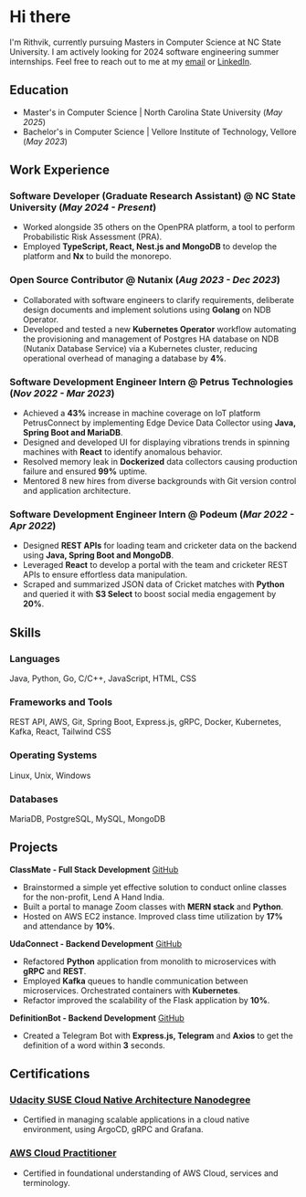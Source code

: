 # Hi there

I'm Rithvik, currently pursuing Masters in Computer Science at NC State University. I am actively looking for 2024 software engineering summer internships. Feel free to reach out to me at my [email](rithvikayithapu@gmail.com) or [LinkedIn](https://www.linkedin.com/in/rithvikayithapu/).

## Education
- Master's in Computer Science | North Carolina State University (_May 2025_)
- Bachelor's in Computer Science | Vellore Institute of Technology, Vellore (_May 2023_)

## Work Experience

### Software Developer (Graduate Research Assistant) @ NC State University (_May 2024 - Present_)
- Worked alongside 35 others on the OpenPRA platform, a tool to perform Probabilistic Risk Assessment (PRA).
- Employed **TypeScript, React, Nest.js and MongoDB** to develop the platform and **Nx** to build the monorepo.

### Open Source Contributor @ Nutanix (_Aug 2023 - Dec 2023_)
- Collaborated with software engineers to clarify requirements, deliberate design documents and implement solutions using **Golang** on NDB Operator.
- Developed and tested a new **Kubernetes Operator** workflow automating the provisioning and management of Postgres HA database on NDB (Nutanix Database Service) via a Kubernetes cluster, reducing operational overhead of managing a database by **4%**.

### Software Development Engineer Intern @ Petrus Technologies (_Nov 2022 - Mar 2023_)
- Achieved a **43%** increase in machine coverage on IoT platform PetrusConnect by implementing Edge Device Data Collector using **Java, Spring Boot and MariaDB**.
- Designed and developed UI for displaying vibrations trends in spinning machines with **React** to identify anomalous behavior.
- Resolved memory leak in **Dockerized** data collectors causing production failure and ensured **99%** uptime.
- Mentored 8 new hires from diverse backgrounds with Git version control and application architecture.

### Software Development Engineer Intern @ Podeum (_Mar 2022 - Apr 2022_)
- Designed **REST APIs** for loading team and cricketer data on the backend using **Java, Spring Boot and MongoDB**.
- Leveraged **React** to develop a portal with the team and cricketer REST APIs to ensure effortless data manipulation.
- Scraped and summarized JSON data of Cricket matches with **Python** and queried it with **S3 Select** to boost social media engagement by **20%**.

## Skills
### Languages
Java, Python, Go, C/C++, JavaScript, HTML, CSS
### Frameworks and Tools
REST API, AWS, Git, Spring Boot, Express.js, gRPC, Docker, Kubernetes, Kafka, React, Tailwind CSS
### Operating Systems
Linux, Unix, Windows
### Databases
MariaDB, PostgreSQL, MySQL, MongoDB

## Projects

**ClassMate - Full Stack Development**
[GitHub](https://github.com/rithvikayithapu/ClassMate)
- Brainstormed a simple yet effective solution to conduct online classes for the non-profit, Lend A Hand India.
- Built a portal to manage Zoom classes with **MERN stack** and **Python**.
- Hosted on AWS EC2 instance. Improved class time utilization by **17%** and attendance by **10%**.

**UdaConnect - Backend Development**
[GitHub](https://github.com/rithvikayithapu/UdaConnect)
- Refactored **Python** application from monolith to microservices with **gRPC** and **REST**.
- Employed **Kafka** queues to handle communication between microservices. Orchestrated containers with **Kubernetes**.
- Refactor improved the scalability of the Flask application by **10%**.

**DefinitionBot - Backend Development**
[GitHub](https://github.com/rithvikayithapu/definitionBot)
- Created a Telegram Bot with **Express.js, Telegram** and **Axios** to get the definition of a word within **3** seconds.

## Certifications
### [Udacity SUSE Cloud Native Architecture Nanodegree](https://www.udacity.com/certificate/GXDRCYAE)
- Certified in managing scalable applications in a cloud native environment, using ArgoCD, gRPC and Grafana.
### [AWS Cloud Practitioner](https://cp.certmetrics.com/amazon/en/public/verify/credential/JLXMLFLDBNB4QBWS)
- Certified in foundational understanding of AWS Cloud, services and terminology.
